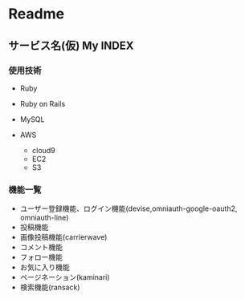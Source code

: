 # Readme

## サービス名(仮) My INDEX

### 使用技術
* Ruby

* Ruby on Rails

* MySQL

* AWS
  - cloud9
  - EC2
  - S3
  
### 機能一覧
* ユーザー登録機能、ログイン機能(devise,omniauth-google-oauth2, omniauth-line)
* 投稿機能
* 画像投稿機能(carrierwave)
* コメント機能
* フォロー機能
* お気に入り機能
* ページネーション(kaminari)
* 検索機能(ransack)
